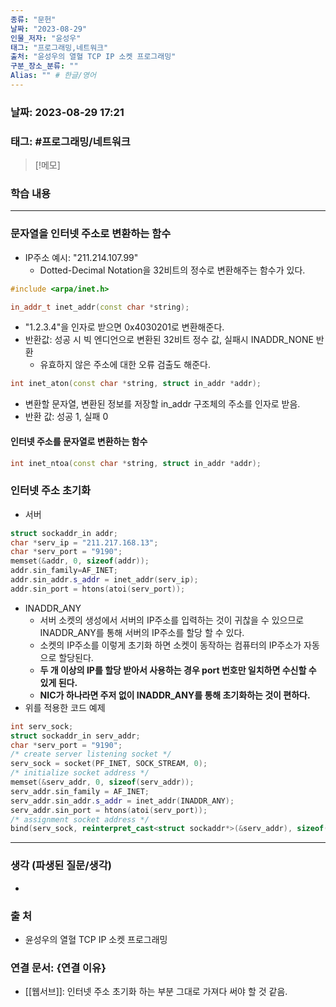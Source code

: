 ```yaml
---
종류: "문헌"
날짜: "2023-08-29"
인물_저자: "윤성우"
태그: "프로그래밍,네트워크"
출처: "윤성우의 열혈 TCP IP 소켓 프로그래밍"
구분_장소_분류: ""
Alias: "" # 한글/영어
---
```


### 날짜: 2023-08-29 17:21
### 태그: #프로그래밍/네트워크

>[!메모]
> 

### 학습 내용
---
### 문자열을 인터넷 주소로 변환하는 함수
- IP주소 예시: "211.214.107.99"
	- Dotted-Decimal Notation을 32비트의 정수로 변환해주는 함수가 있다.
```c++
#include <arpa/inet.h>

in_addr_t inet_addr(const char *string);
```
- "1.2.3.4"을 인자로 받으면 0x4030201로 변환해준다.
- 반환값: 성공 시 빅 엔디언으로 변환된 32비트 정수 값, 실패시 INADDR_NONE 반환
	- 유효하지 않은 주소에 대한 오류 검출도 해준다.
```c++
int inet_aton(const char *string, struct in_addr *addr);
```
- 변환할 문자열, 변환된 정보를 저장할 in_addr 구조체의 주소를 인자로 받음.
- 반환 값: 성공 1, 실패 0
#### 인터넷 주소를 문자열로 변환하는 함수
```c++
int inet_ntoa(const char *string, struct in_addr *addr);
```

### 인터넷 주소 초기화
- 서버
```c++
struct sockaddr_in addr;
char *serv_ip = "211.217.168.13";
char *serv_port = "9190";
memset(&addr, 0, sizeof(addr));
addr.sin_family=AF_INET;
addr.sin_addr.s_addr = inet_addr(serv_ip);
addr.sin_port = htons(atoi(serv_port));
```
- INADDR_ANY
	- 서버 소켓의 생성에서 서버의 IP주소를 입력하는 것이 귀찮을 수 있으므로 INADDR_ANY를 통해 서버의 IP주소를 할당 할 수 있다.
	- 소켓의 IP주소를 이렇게 초기화 하면 소켓이 동작하는 컴퓨터의 IP주소가 자동으로 할당된다.
	- **두 개 이상의 IP를 할당 받아서 사용하는 경우 port 번호만 일치하면 수신할 수 있게 된다.**
	- **NIC가 하나라면 주저 없이 INADDR_ANY를 통해 초기화하는 것이 편하다.**
- 위를 적용한 코드 예제
```c++
int serv_sock;
struct sockaddr_in serv_addr;
char *serv_port = "9190";
/* create server listening socket */
serv_sock = socket(PF_INET, SOCK_STREAM, 0);
/* initialize socket address */
memset(&serv_addr, 0, sizeof(serv_addr));
serv_addr.sin_family = AF_INET;
serv_addr.sin_addr.s_addr = inet_addr(INADDR_ANY);
serv_addr.sin_port = htons(atoi(serv_port));
/* assignment socket address */
bind(serv_sock, reinterpret_cast<struct sockaddr*>(&serv_addr), sizeof(serv_addr));
```
---
### 생각 (파생된 질문/생각)
- 
### 출 처
- 윤성우의 열혈 TCP IP 소켓 프로그래밍

### 연결 문서: {연결 이유}
- [[웹서브]]: 인터넷 주소 초기화 하는 부분 그대로 가져다 써야 할 것 같음.
